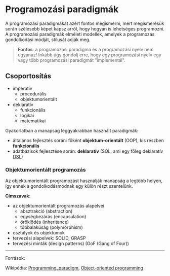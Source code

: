 # Programozási paradigmák

A programozási paradigmákat azért fontos megismerni, mert megismerésük során szélesebb képet kapsz arról, hogy hogyan is lehetséges programozni.
A programozási paradigmák elméleti modellek, amelyek a programozás gondolkodási módját, stílusát adják meg.

> **Fontos**: a programozási paradigma és a programozási nyelv nem ugyanaz! Inkább úgy gondolj erre, hogy egy programozási nyelv egy vagy több programozási paradigmát "implementál".

## Csoportosítás
- imperatív
  - procedurális
  - objektumorientált
- deklaratív
  - funkcionális
  - logikai
  - matematikai
  
Gyakorlatban a manapság leggyakrabban használt paradigmák:
- általános fejlesztés során: főként **objektum-orientált** (OOP), kis részben **funkcionális**
- adatbázisok fejlesztése során: **deklaratív** (SQL, ami egy főleg deklaratív [DSL](https://en.wikipedia.org/wiki/Domain-specific_language))

### Objektumorientált programozás
Az objektumorientált programozást használják manapság a legtöbb helyen, így ennek a gondolkodásmódnak egy külön részt szentelünk.

**Címszavak**:
- az objektumorientált programozás alapelvei
  - absztrakció (abstraction)
  - egységbezárás (encapsulation)
  - öröklődés (inheritance)
  - többalakúság (polymorphism)
- osztályok és objektumok
- tervezési alapelvek: SOLID, GRASP
- tervezési minták (design patterns) (GoF (Gang of Four))


---------
Források:

Wikipédia: [Programming_paradigm](https://en.wikipedia.org/wiki/Programming_paradigm), [Object-oriented programming](https://en.wikipedia.org/wiki/Object-oriented_programming)
